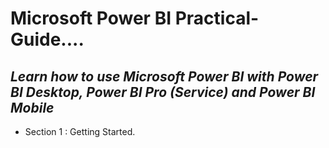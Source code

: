 # **Microsoft Power BI Practical-Guide.**...
## *Learn how to use Microsoft Power BI with Power BI Desktop, Power BI Pro (Service) and Power BI Mobile*

+ Section 1 : Getting Started.
